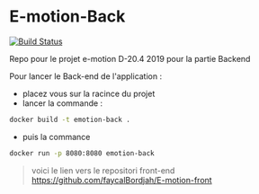 # E-motion-Back

[![Build Status](https://travis-ci.com/faycalBordjah/E-motion-Back.png?branch=master)](https://travis-ci.org/faycalBordjah/E-motion-Back)

Repo pour le projet e-motion D-20.4 2019 pour la partie Backend 

Pour lancer le Back-end de l'application :

* placez vous sur la racince du projet
* lancer la commande :
```bash
docker build -t emotion-back .
```
* puis la commance 

```bash
docker run -p 8080:8080 emotion-back
```

> voici le lien vers le repositori front-end https://github.com/faycalBordjah/E-motion-front


